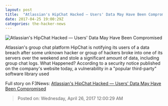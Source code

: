 ```yaml
---
layout: post
title:  "Atlassian's HipChat Hacked — Users' Data May Have Been Compromised"
date: 2017-04-25 19:00:29Z
categories: the-hacker-news
---
```


![Atlassian's HipChat Hacked — Users' Data May Have Been Compromised](https://4.bp.blogspot.com/-0kgfKzGldRo/WP8WkTWFZjI/AAAAAAAAsU8/A9v0u59lcZkZF0icYc6GkBt37t11x9AIQCLcB/s1600/hipchat-hacked.png)

Atlassian's group chat platform HipChat is notifying its users of a data breach after some unknown hacker or group of hackers broke into one of its servers over the weekend and stole a significant amount of data, including group chat logs. What Happened? According to a security notice published on the company's website today, a vulnerability in a "popular third-party" software library used


Full story on F3News: [Atlassian's HipChat Hacked — Users' Data May Have Been Compromised](http://www.f3nws.com/n/PWtKTG)

> Posted on: Wednesday, April 26, 2017 12:00:29 AM
